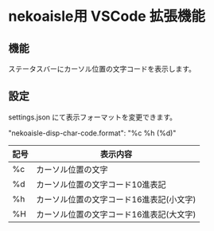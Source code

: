 # nekoaisle用 VSCode 拡張機能

## 機能
ステータスバーにカーソル位置の文字コードを表示します。

## 設定
settings.json にて表示フォーマットを変更できます。

"nekoaisle-disp-char-code.format": "%c %h (%d)"

| 記号 | 表示内容                                 |
| ---- | ---------------------------------------- |
| %c   | カーソル位置の文字                       |
| %d   | カーソル位置の文字コード10進表記         |
| %h   | カーソル位置の文字コード16進表記(小文字) |
| %H   | カーソル位置の文字コード16進表記(大文字) |
